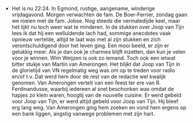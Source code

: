 - Het is nu 22:24. In Egmond, rustige, aangename, winderige vrijdagavond. Morgen verwachten de fam. De Boer-Ferrier, zondag gaan we roeien met de fam. Jobse. Nog steeds die vermaledijde keel, maar het lijkt nu toch weer wat te minderen. In de stukken over Joop van Tijn lees ik dat hij een welluidende lach had, sommige anecdotes vaak opnieuw vertelde, altijd te laat was met al zijn stukken en zich verontschuldigend door het leven ging. Een mooi beeld, er zijn er gelukkig meer. Als je dan ook je charmes blijft inzetten, dan kun je velen voor je winnen. Wim Weijzen is ook zo iemand. Toch ook een ietwat bitter stukje van Martin van Amerongen. Het blijkt dat Joop van Tijn in de glorietijd van VN regelmatig weg was om op te treden voor radio en/of t.v. Dat werd hem door de rest van de redactie wel kwalijk genomen. Van Amerongen vertelt van een feest ter ere van R. Ferdinandusse, waarbij iedereen al snel beschonken was omdat de hapjes zo klein waren, hoogtij van de nouvelle cuisine. Er werd gebeld voor Joop van Tijn, er werd altijd gebeld voor Joop van Tijn. Hij bleef erg lang weg. Van Amerongen ging hem zoeken en vond hem ergens op een bank liggen, angstig vanwege problemen met zijn hart.